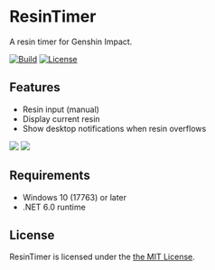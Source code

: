 # ResinTimer

A resin timer for Genshin Impact.

[![Build](https://github.com/Grabacr07/ResinTimer/actions/workflows/build.yml/badge.svg)](https://github.com/Grabacr07/ResinTimer/actions/workflows/build.yml)
[![License](https://img.shields.io/github/license/Grabacr07/ResinTImer)](LICENSE.md)


## Features

* Resin input (manual)
* Display current resin
* Show desktop notifications when resin overflows

![](https://user-images.githubusercontent.com/1779073/108632959-efbcdf80-74b4-11eb-8434-895e6a488ada.png)
![](https://user-images.githubusercontent.com/1779073/108633023-4fb38600-74b5-11eb-9642-a3cc223ceb07.png)


## Requirements

* Windows 10 (17763) or later
* .NET 6.0 runtime


## License

ResinTimer is licensed under the [the MIT License](LICENSE.md).
